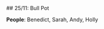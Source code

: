 <link rel="stylesheet" href="styles.css">
## 25/11: Bull Pot

**People**: Benedict, Sarah, Andy, Holly
